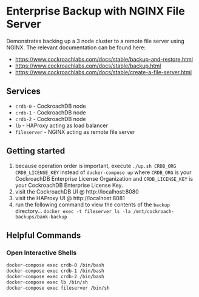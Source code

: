 # Enterprise Backup with NGINX File Server
Demonstrates backing up a 3 node cluster to a remote file server using NGINX.  The relevant documentation can be found here:

* https://www.cockroachlabs.com/docs/stable/backup-and-restore.html
* https://www.cockroachlabs.com/docs/stable/backup.html
* https://www.cockroachlabs.com/docs/stable/create-a-file-server.html

## Services
* `crdb-0` - CockroachDB node
* `crdb-1` - CockroachDB node
* `crdb-2` - CockroachDB node
* `lb` - HAProxy acting as load balancer
* `fileserver` - NGINX acting as remote file server

## Getting started
1) because operation order is important, execute `./up.sh CRDB_ORG CRDB_LICENSE_KEY` instead of `docker-compose up` where `CRDB_ORG` is your CockroachDB Enterprise License Organization and `CRDB_LICENSE_KEY` is your CockroachDB Enterprise License Key.   
2) visit the CockroachDB UI @ http://localhost:8080
3) visit the HAProxy UI @ http://localhost:8081
4) run the following command to view the contents of the `backup` directory...  `docker exec -t fileserver ls -la /mnt/cockroach-backups/bank-backup`

## Helpful Commands

### Open Interactive Shells
```bash
docker-compose exec crdb-0 /bin/bash
docker-compose exec crdb-1 /bin/bash
docker-compose exec crdb-2 /bin/bash
docker-compose exec lb /bin/sh
docker-compose exec fileserver /bin/sh
```